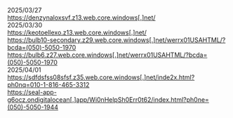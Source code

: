 2025/03/27  
https://denzynaloxsvf.z13.web.core.windows[.]net/  
2025/03/30  
https://keotoellexo.z13.web.core.windows[.]net/  
https://bulb10-secondary.z29.web.core.windows[.]net/werrx01USAHTML/?bcda=(050)-5050-1970  
https://bulb6.z27.web.core.windows[.]net/werrx01USAHTML/?bcda=(050)-5050-1970  
2025/04/01  
https://sdfdsfss08sfsf.z35.web.core.windows[.]net/inde2x.html?ph0nq=010-1-816-465-3312  
https://seal-app-g6ocz.ondigitalocean[.]app/Wi0nHelpSh0Err0t62/index.html?ph0ne=(050)-5050-1944
